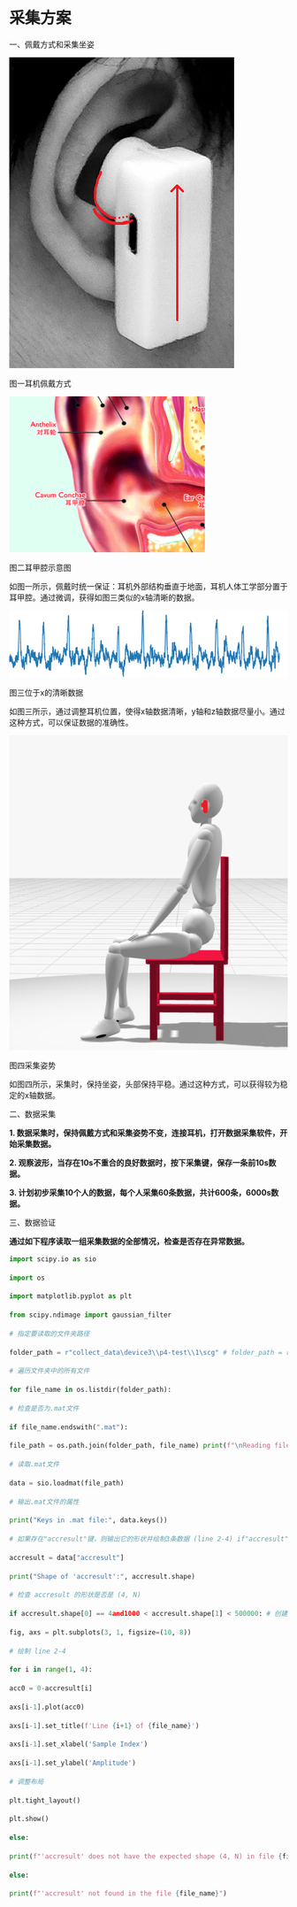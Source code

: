 # 采集方案

一、佩戴方式和采集坐姿

![image1.png](image1.png)

图一耳机佩戴方式

![image2.png](image2.png)

图二耳甲腔示意图

如图一所示，佩戴时统一保证：耳机外部结构垂直于地面，耳机人体工学部分置于耳甲腔。通过微调，获得如图三类似的x轴清晰的数据。

![image3.png](image3.png)

图三位于x的清晰数据

如图三所示，通过调整耳机位置，使得x轴数据清晰，y轴和z轴数据尽量小。通过这种方式，可以保证数据的准确性。

![image4.png](image4.png)

图四采集姿势

如图四所示，采集时，保持坐姿，头部保持平稳。通过这种方式，可以获得较为稳定的x轴数据。

二、数据采集

**1. 数据采集时，保持佩戴方式和采集姿势不变，连接耳机，打开数据采集软件，开始采集数据。**

**2. 观察波形，当存在10s不重合的良好数据时，按下采集键，保存一条前10s数据。**

**3. 计划初步采集10个人的数据，每个人采集60条数据，共计600条，6000s数据。**

三、数据验证

**通过如下程序读取一组采集数据的全部情况，检查是否存在异常数据。**

```py
import scipy.io as sio

import os

import matplotlib.pyplot as plt

from scipy.ndimage import gaussian_filter

# 指定要读取的文件夹路径

folder_path = r"collect_data\device3\\p4-test\\1\scg" # folder_path = r"quiet"

# 遍历文件夹中的所有文件

for file_name in os.listdir(folder_path):

# 检查是否为.mat文件

if file_name.endswith(".mat"):

file_path = os.path.join(folder_path, file_name) print(f"\nReading file: {file_name}")

# 读取.mat文件

data = sio.loadmat(file_path)

# 输出.mat文件的属性

print("Keys in .mat file:", data.keys())

# 如果存在"accresult"键，则输出它的形状并绘制3条数据 (line 2-4) if"accresult"in data:

accresult = data["accresult"]

print("Shape of 'accresult':", accresult.shape)

# 检查 accresult 的形状是否是 (4, N)

if accresult.shape[0] == 4and1000 < accresult.shape[1] < 500000: # 创建一个新的图形窗口

fig, axs = plt.subplots(3, 1, figsize=(10, 8))

# 绘制 line 2-4

for i in range(1, 4):

acc0 = 0-accresult[i]

axs[i-1].plot(acc0)

axs[i-1].set_title(f'Line {i+1} of {file_name}')

axs[i-1].set_xlabel('Sample Index')

axs[i-1].set_ylabel('Amplitude')

# 调整布局

plt.tight_layout()

plt.show()

else:

print(f"'accresult' does not have the expected shape (4, N) in file {file_name}")

else:

print(f"'accresult' not found in the file {file_name}")
```